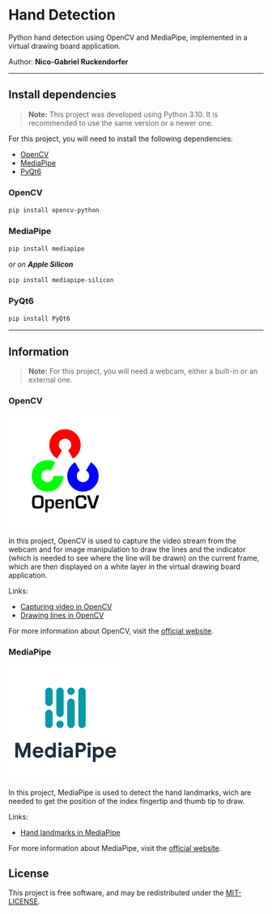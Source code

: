 # Hand Detection

Python hand detection using OpenCV and MediaPipe, implemented in a virtual drawing board application.

Author: **Nico-Gabriel Ruckendorfer**

---

## Install dependencies

> **Note:** This project was developed using Python 3.10. It is recommended to use the same version or a newer one.

For this project, you will need to install the following dependencies:

- [OpenCV](https://pypi.org/project/opencv-python/)
- [MediaPipe](https://pypi.org/project/mediapipe/)
- [PyQt6](https://pypi.org/project/PyQt6/)

### OpenCV

```bash
pip install opencv-python
```

### MediaPipe

```bash
pip install mediapipe
```

_or on **Apple Silicon**_

```bash
pip install mediapipe-silicon
```

### PyQt6

```bash
pip install PyQt6
```

---

## Information

> **Note:** For this project, you will need a webcam, either a built-in or an external one.

### OpenCV

![OpenCV logo](assets/opencv.png)

In this project, OpenCV is used to capture the video stream from the webcam and for image manipulation to draw the
lines and the indicator (which is needed to see where the line will be drawn) on the current frame, which are then 
displayed on a white layer in the virtual drawing board application.

Links:

- [Capturing video in OpenCV](https://docs.opencv.org/4.x/dd/d43/tutorial_py_video_display.html)
- [Drawing lines in OpenCV](https://docs.opencv.org/4.x/dc/da5/tutorial_py_drawing_functions.html)

For more information about OpenCV, visit the [official website](https://opencv.org/).

### MediaPipe

![MediaPipe logo](assets/mediapipe.png)

In this project, MediaPipe is used to detect the hand landmarks, wich are needed to get the position of the index 
fingertip and thumb tip to draw.

Links:

- [Hand landmarks in MediaPipe](https://google.github.io/mediapipe/solutions/hands.html)

For more information about MediaPipe, visit the [official website](https://mediapipe.dev/).


## License

This project is free software, and may be redistributed under the [MIT-LICENSE](LICENSE).
